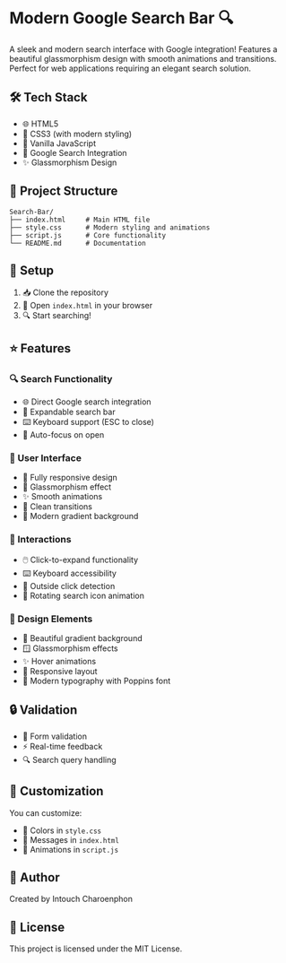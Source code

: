 # Modern Google Search Bar 🔍

A sleek and modern search interface with Google integration! Features a beautiful glassmorphism design with smooth animations and transitions. Perfect for web applications requiring an elegant search solution.

## 🛠️ Tech Stack
- 🌐 HTML5
- 🎨 CSS3 (with modern styling)
- 🔧 Vanilla JavaScript
- 🎯 Google Search Integration
- ✨ Glassmorphism Design

## 📁 Project Structure
```
Search-Bar/
├── index.html     # Main HTML file
├── style.css      # Modern styling and animations
├── script.js      # Core functionality
└── README.md      # Documentation
```

## 🚀 Setup
1. 📥 Clone the repository
2. 📂 Open `index.html` in your browser
3. 🔍 Start searching!

## ⭐ Features

### 🔍 Search Functionality
- 🌐 Direct Google search integration
- 🎯 Expandable search bar
- ⌨️ Keyboard support (ESC to close)
- 🔄 Auto-focus on open

### 🎨 User Interface
- 📱 Fully responsive design
- 🌟 Glassmorphism effect
- ✨ Smooth animations
- 💫 Clean transitions
- 🎨 Modern gradient background

### 🎯 Interactions
- 🖱️ Click-to-expand functionality
- ⌨️ Keyboard accessibility
- 🎯 Outside click detection
- 💫 Rotating search icon animation

### 🎨 Design Elements
- 🌈 Beautiful gradient background
- 🪟 Glassmorphism effects
- ✨ Hover animations
- 📱 Responsive layout
- 🎨 Modern typography with Poppins font

## 🔒 Validation
- 🎯 Form validation
- ⚡ Real-time feedback
- 🔍 Search query handling

## 🎨 Customization
You can customize:
- 🎨 Colors in `style.css`
- 💬 Messages in `index.html`
- 🔄 Animations in `script.js`

## 👤 Author
Created by Intouch Charoenphon

## 📄 License
This project is licensed under the MIT License.
